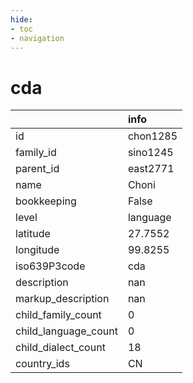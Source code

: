 ```yaml
---
hide:
- toc
- navigation
---
```

# cda
|                      | info     |
|:---------------------|:---------|
| id                   | chon1285 |
| family_id            | sino1245 |
| parent_id            | east2771 |
| name                 | Choni    |
| bookkeeping          | False    |
| level                | language |
| latitude             | 27.7552  |
| longitude            | 99.8255  |
| iso639P3code         | cda      |
| description          | nan      |
| markup_description   | nan      |
| child_family_count   | 0        |
| child_language_count | 0        |
| child_dialect_count  | 18       |
| country_ids          | CN       |